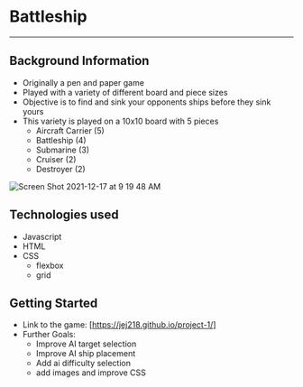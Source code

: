 # Battleship
----------------------

Background Information
----------------------
- Originally a pen and paper game
- Played with a variety of different board and piece sizes
- Objective is to find and sink your opponents ships before they sink yours
- This variety is played on a 10x10 board with 5 pieces
  - Aircraft Carrier (5)
  - Battleship (4)
  - Submarine (3)
  - Cruiser (2)
  - Destroyer (2)


![Screen Shot 2021-12-17 at 9 19 48 AM](https://user-images.githubusercontent.com/94415423/146583168-178b8291-d0ff-4534-92c8-d9a0be285451.png)


Technologies used
---------------------
- Javascript
- HTML
- CSS
  - flexbox
  - grid


Getting Started
---------------------
- Link to the game: [https://jej218.github.io/project-1/]
- Further Goals:
  - Improve AI target selection
  - Improve AI ship placement
  - Add ai difficulty selection
  - add images and improve CSS
